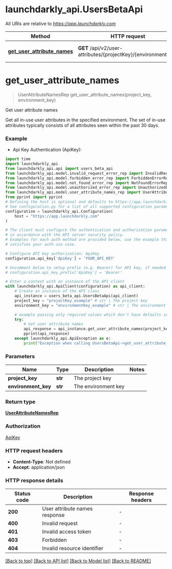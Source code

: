 # launchdarkly_api.UsersBetaApi

All URIs are relative to *https://app.launchdarkly.com*

Method | HTTP request | Description
------------- | ------------- | -------------
[**get_user_attribute_names**](UsersBetaApi.md#get_user_attribute_names) | **GET** /api/v2/user-attributes/{projectKey}/{environmentKey} | Get user attribute names


# **get_user_attribute_names**
> UserAttributeNamesRep get_user_attribute_names(project_key, environment_key)

Get user attribute names

Get all in-use user attributes in the specified environment. The set of in-use attributes typically consists of all attributes seen within the past 30 days.

### Example

* Api Key Authentication (ApiKey):

```python
import time
import launchdarkly_api
from launchdarkly_api.api import users_beta_api
from launchdarkly_api.model.invalid_request_error_rep import InvalidRequestErrorRep
from launchdarkly_api.model.forbidden_error_rep import ForbiddenErrorRep
from launchdarkly_api.model.not_found_error_rep import NotFoundErrorRep
from launchdarkly_api.model.unauthorized_error_rep import UnauthorizedErrorRep
from launchdarkly_api.model.user_attribute_names_rep import UserAttributeNamesRep
from pprint import pprint
# Defining the host is optional and defaults to https://app.launchdarkly.com
# See configuration.py for a list of all supported configuration parameters.
configuration = launchdarkly_api.Configuration(
    host = "https://app.launchdarkly.com"
)

# The client must configure the authentication and authorization parameters
# in accordance with the API server security policy.
# Examples for each auth method are provided below, use the example that
# satisfies your auth use case.

# Configure API key authorization: ApiKey
configuration.api_key['ApiKey'] = 'YOUR_API_KEY'

# Uncomment below to setup prefix (e.g. Bearer) for API key, if needed
# configuration.api_key_prefix['ApiKey'] = 'Bearer'

# Enter a context with an instance of the API client
with launchdarkly_api.ApiClient(configuration) as api_client:
    # Create an instance of the API class
    api_instance = users_beta_api.UsersBetaApi(api_client)
    project_key = "projectKey_example" # str | The project key
    environment_key = "environmentKey_example" # str | The environment key

    # example passing only required values which don't have defaults set
    try:
        # Get user attribute names
        api_response = api_instance.get_user_attribute_names(project_key, environment_key)
        pprint(api_response)
    except launchdarkly_api.ApiException as e:
        print("Exception when calling UsersBetaApi->get_user_attribute_names: %s\n" % e)
```


### Parameters

Name | Type | Description  | Notes
------------- | ------------- | ------------- | -------------
 **project_key** | **str**| The project key |
 **environment_key** | **str**| The environment key |

### Return type

[**UserAttributeNamesRep**](UserAttributeNamesRep.md)

### Authorization

[ApiKey](../README.md#ApiKey)

### HTTP request headers

 - **Content-Type**: Not defined
 - **Accept**: application/json


### HTTP response details

| Status code | Description | Response headers |
|-------------|-------------|------------------|
**200** | User attribute names response |  -  |
**400** | Invalid request |  -  |
**401** | Invalid access token |  -  |
**403** | Forbidden |  -  |
**404** | Invalid resource identifier |  -  |

[[Back to top]](#) [[Back to API list]](../README.md#documentation-for-api-endpoints) [[Back to Model list]](../README.md#documentation-for-models) [[Back to README]](../README.md)

